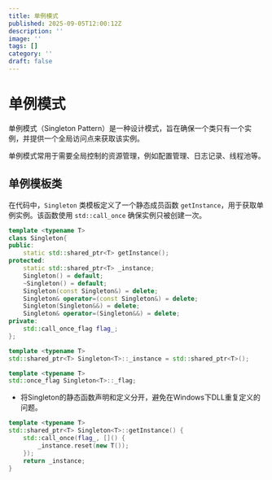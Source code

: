 ```yaml
---
title: 单例模式
published: 2025-09-05T12:00:12Z
description: ''
image: ''
tags: []
category: ''
draft: false
---
```


# 单例模式

单例模式（Singleton Pattern）是一种设计模式，旨在确保一个类只有一个实例，并提供一个全局访问点来获取该实例。

单例模式常用于需要全局控制的资源管理，例如配置管理、日志记录、线程池等。

## 单例模板类

在代码中，`Singleton` 类模板定义了一个静态成员函数 `getInstance`，用于获取单例实例。该函数使用 `std::call_once` 确保实例只被创建一次。


```cpp
template <typename T>
class Singleton{
public:
    static std::shared_ptr<T> getInstance();
protected:
    static std::shared_ptr<T> _instance;
    Singleton() = default;
    ~Singleton() = default;
    Singleton(const Singleton&) = delete;
    Singleton& operator=(const Singleton&) = delete;
    Singleton(Singleton&&) = delete;
    Singleton& operator=(Singleton&&) = delete;
private:
    std::call_once_flag flag_;
};

template <typename T>
std::shared_ptr<T> Singleton<T>::_instance = std::shared_ptr<T>();

template <typename T>
std::once_flag Singleton<T>::_flag;
```


+ 将Singleton的静态函数声明和定义分开，避免在Windows下DLL重复定义的问题。

```cpp
template <typename T>
std::shared_ptr<T> Singleton<T>::getInstance() {
    std::call_once(flag_, []() {
        _instance.reset(new T());
    });
    return _instance;
}
```